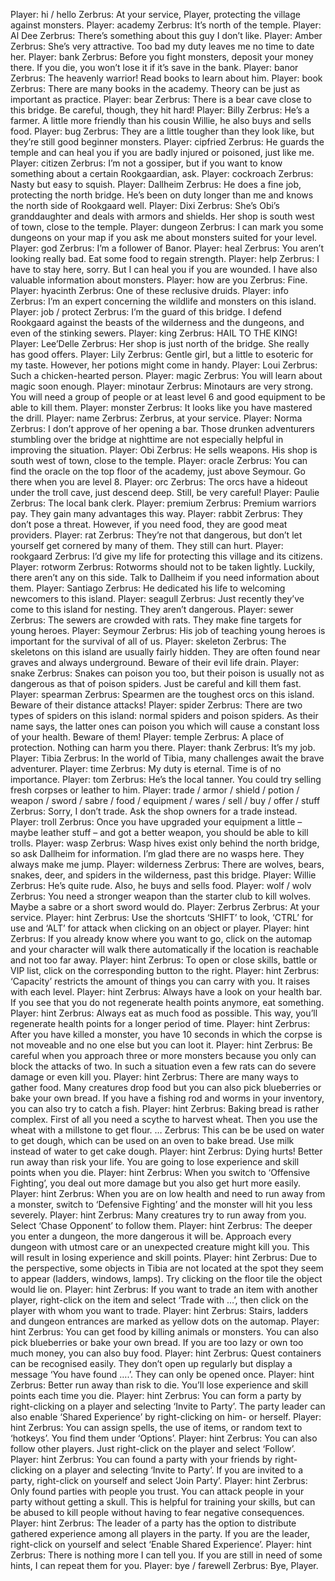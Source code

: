 Player: hi / hello
Zerbrus: <nods> At your service, Player, protecting the village against monsters.
Player: academy
Zerbrus: It’s north of the temple.
Player: Al Dee
Zerbrus: There’s something about this guy I don’t like.
Player: Amber
Zerbrus: She’s very attractive. Too bad my duty leaves me no time to date her.
Player: bank
Zerbrus: Before you fight monsters, deposit your money there. If you die, you won’t lose it if it’s save in the bank.
Player: banor
Zerbrus: The heavenly warrior! Read books to learn about him.
Player: book
Zerbrus: There are many books in the academy. Theory can be just as important as practice.
Player: bear
Zerbrus: There is a bear cave close to this bridge. Be careful, though, they hit hard!
Player: Billy
Zerbrus: He’s a farmer. A little more friendly than his cousin Willie, he also buys and sells food.
Player: bug
Zerbrus: They are a little tougher than they look like, but they’re still good beginner monsters.
Player: cipfried
Zerbrus: He guards the temple and can heal you if you are badly injured or poisoned, just like me.
Player: citizen
Zerbrus: I’m not a gossiper, but if you want to know something about a certain Rookgaardian, ask.
Player: cockroach
Zerbrus: Nasty but easy to squish.
Player: Dallheim
Zerbrus: He does a fine job, protecting the north bridge. He’s been on duty longer than me and knows the north side of Rookgaard well.
Player: Dixi
Zerbrus: She’s Obi’s granddaughter and deals with armors and shields. Her shop is south west of town, close to the temple.
Player: dungeon
Zerbrus: I can mark you some dungeons on your map if you ask me about monsters suited for your level.
Player: god
Zerbrus: I’m a follower of Banor.
Player: heal
Zerbrus: You aren’t looking really bad. Eat some food to regain strength.
Player: help
Zerbrus: I have to stay here, sorry. But I can heal you if you are wounded. I have also valuable information about monsters.
Player: how are you
Zerbrus: Fine.
Player: hyacinth
Zerbrus: One of these reclusive druids.
Player: info
Zerbrus: I’m an expert concerning the wildlife and monsters on this island.
Player: job / protect
Zerbrus: I’m the guard of this bridge. I defend Rookgaard against the beasts of the wilderness and the dungeons, and even of the stinking sewers.
Player: king
Zerbrus: HAIL TO THE KING!
Player: Lee’Delle
Zerbrus: Her shop is just north of the bridge. She really has good offers.
Player: Lily
Zerbrus: Gentle girl, but a little to esoteric for my taste. However, her potions might come in handy.
Player: Loui
Zerbrus: Such a chicken-hearted person.
Player: magic
Zerbrus: You will learn about magic soon enough.
Player: minotaur
Zerbrus: Minotaurs are very strong. You will need a group of people or at least level 6 and good equipment to be able to kill them.
Player: monster
Zerbrus: It looks like you have mastered the drill.
Player: name
Zerbrus: Zerbrus, at your service.
Player: Norma
Zerbrus: I don’t approve of her opening a bar. Those drunken adventurers stumbling over the bridge at nighttime are not especially helpful in improving the situation.
Player: Obi
Zerbrus: He sells weapons. His shop is south west of town, close to the temple.
Player: oracle
Zerbrus: You can find the oracle on the top floor of the academy, just above Seymour. Go there when you are level 8.
Player: orc
Zerbrus: The orcs have a hideout under the troll cave, just descend deep. Still, be very careful!
Player: Paulie
Zerbrus: The local bank clerk.
Player: premium
Zerbrus: Premium warriors pay. They gain many advantages this way.
Player: rabbit
Zerbrus: They don’t pose a threat. However, if you need food, they are good meat providers.
Player: rat
Zerbrus: They’re not that dangerous, but don’t let yourself get cornered by many of them. They still can hurt.
Player: rookgaard
Zerbrus: I’d give my life for protecting this village and its citizens.
Player: rotworm
Zerbrus: Rotworms should not to be taken lightly. Luckily, there aren’t any on this side. Talk to Dallheim if you need information about them.
Player: Santiago
Zerbrus: He dedicated his life to welcoming newcomers to this island.
Player: seagull
Zerbrus: Just recently they’ve come to this island for nesting. They aren’t dangerous.
Player: sewer
Zerbrus: The sewers are crowded with rats. They make fine targets for young heroes.
Player: Seymour
Zerbrus: His job of teaching young heroes is important for the survival of all of us.
Player: skeleton
Zerbrus: The skeletons on this island are usually fairly hidden. They are often found near graves and always underground. Beware of their evil life drain.
Player: snake
Zerbrus: Snakes can poison you too, but their poison is usually not as dangerous as that of poison spiders. Just be careful and kill them fast.
Player: spearman
Zerbrus: Spearmen are the toughest orcs on this island. Beware of their distance attacks!
Player: spider
Zerbrus: There are two types of spiders on this island: normal spiders and poison spiders. As their name says, the latter ones can poison you which will cause a constant loss of your health. Beware of them!
Player: temple
Zerbrus: A place of protection. Nothing can harm you there.
Player: thank
Zerbrus: It’s my job.
Player: Tibia
Zerbrus: In the world of Tibia, many challenges await the brave adventurer.
Player: time
Zerbrus: My duty is eternal. Time is of no importance.
Player: tom
Zerbrus: He’s the local tanner. You could try selling fresh corpses or leather to him.
Player: trade / armor / shield / potion / weapon / sword / sabre / food / equipment / wares / sell / buy / offer / stuff
Zerbrus: Sorry, I don’t trade. Ask the shop owners for a trade instead.
Player: troll
Zerbrus: Once you have upgraded your equipment a little – maybe leather stuff – and got a better weapon, you should be able to kill trolls.
Player: wasp
Zerbrus: Wasp hives exist only behind the north bridge, so ask Dallheim for information. I’m glad there are no wasps here. They always make me jump.
Player: wilderness
Zerbrus: There are wolves, bears, snakes, deer, and spiders in the wilderness, past this bridge.
Player: Willie
Zerbrus: He’s quite rude. Also, he buys and sells food.
Player: wolf / wolv
Zerbrus: You need a stronger weapon than the starter club to kill wolves. Maybe a sabre or a short sword would do.
Player: Zerbrus
Zerbrus: At your service.
Player: hint
Zerbrus: Use the shortcuts ‘SHIFT’ to look, ‘CTRL’ for use and ‘ALT’ for attack when clicking on an object or player.
Player: hint
Zerbrus: If you already know where you want to go, click on the automap and your character will walk there automatically if the location is reachable and not too far away.
Player: hint
Zerbrus: To open or close skills, battle or VIP list, click on the corresponding button to the right.
Player: hint
Zerbrus: ‘Capacity’ restricts the amount of things you can carry with you. It raises with each level.
Player: hint
Zerbrus: Always have a look on your health bar. If you see that you do not regenerate health points anymore, eat something.
Player: hint
Zerbrus: Always eat as much food as possible. This way, you’ll regenerate health points for a longer period of time.
Player: hint
Zerbrus: After you have killed a monster, you have 10 seconds in which the corpse is not moveable and no one else but you can loot it.
Player: hint
Zerbrus: Be careful when you approach three or more monsters because you only can block the attacks of two. In such a situation even a few rats can do severe damage or even kill you.
Player: hint
Zerbrus: There are many ways to gather food. Many creatures drop food but you can also pick blueberries or bake your own bread. If you have a fishing rod and worms in your inventory, you can also try to catch a fish.
Player: hint
Zerbrus: Baking bread is rather complex. First of all you need a scythe to harvest wheat. Then you use the wheat with a millstone to get flour. …
Zerbrus: This can be be used on water to get dough, which can be used on an oven to bake bread. Use milk instead of water to get cake dough.
Player: hint
Zerbrus: Dying hurts! Better run away than risk your life. You are going to lose experience and skill points when you die.
Player: hint
Zerbrus: When you switch to ‘Offensive Fighting’, you deal out more damage but you also get hurt more easily.
Player: hint
Zerbrus: When you are on low health and need to run away from a monster, switch to ‘Defensive Fighting’ and the monster will hit you less severely.
Player: hint
Zerbrus: Many creatures try to run away from you. Select ‘Chase Opponent’ to follow them.
Player: hint
Zerbrus: The deeper you enter a dungeon, the more dangerous it will be. Approach every dungeon with utmost care or an unexpected creature might kill you. This will result in losing experience and skill points.
Player: hint
Zerbrus: Due to the perspective, some objects in Tibia are not located at the spot they seem to appear (ladders, windows, lamps). Try clicking on the floor tile the object would lie on.
Player: hint
Zerbrus: If you want to trade an item with another player, right-click on the item and select ‘Trade with …’, then click on the player with whom you want to trade.
Player: hint
Zerbrus: Stairs, ladders and dungeon entrances are marked as yellow dots on the automap.
Player: hint
Zerbrus: You can get food by killing animals or monsters. You can also pick blueberries or bake your own bread. If you are too lazy or own too much money, you can also buy food.
Player: hint
Zerbrus: Quest containers can be recognised easily. They don’t open up regularly but display a message ‘You have found ….’. They can only be opened once.
Player: hint
Zerbrus: Better run away than risk to die. You’ll lose experience and skill points each time you die.
Player: hint
Zerbrus: You can form a party by right-clicking on a player and selecting ‘Invite to Party’. The party leader can also enable ‘Shared Experience’ by right-clicking on him- or herself.
Player: hint
Zerbrus: You can assign spells, the use of items, or random text to ‘hotkeys’. You find them under ‘Options’.
Player: hint
Zerbrus: You can also follow other players. Just right-click on the player and select ‘Follow’.
Player: hint
Zerbrus: You can found a party with your friends by right-clicking on a player and selecting ‘Invite to Party’. If you are invited to a party, right-click on yourself and select ‘Join Party’.
Player: hint
Zerbrus: Only found parties with people you trust. You can attack people in your party without getting a skull. This is helpful for training your skills, but can be abused to kill people without having to fear negative consequences.
Player: hint
Zerbrus: The leader of a party has the option to distribute gathered experience among all players in the party. If you are the leader, right-click on yourself and select ‘Enable Shared Experience’.
Player: hint
Zerbrus: There is nothing more I can tell you. If you are still in need of some hints, I can repeat them for you.
Player: bye / farewell
Zerbrus: Bye, Player.